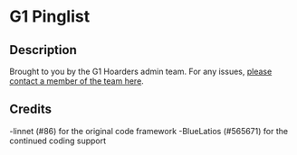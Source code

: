 # G1 Pinglist

## Description

Brought to you by the G1 Hoarders admin team. For any issues, [please contact a member of the team here](https://www1.flightrising.com/forums/drs/2942468#post_45554302).

## Credits

-linnet (#86) for the original code framework
-BlueLatios (#565671) for the continued coding support
